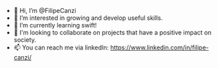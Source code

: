 - 👋 Hi, I’m @FilipeCanzi
- 👀 I’m interested in growing and develop useful skills.
- 🌱 I’m currently learning swift!
- 💞️ I'm looking to collaborate on projects that have a positive impact on society.
- 📫 You can reach me via linkedIn: https://www.linkedin.com/in/filipe-canzi/

<!---
FilipeCanzi/FilipeCanzi is a ✨ special ✨ repository because its `README.md` (this file) appears on your GitHub profile.
You can click the Preview link to take a look at your changes.
--->
